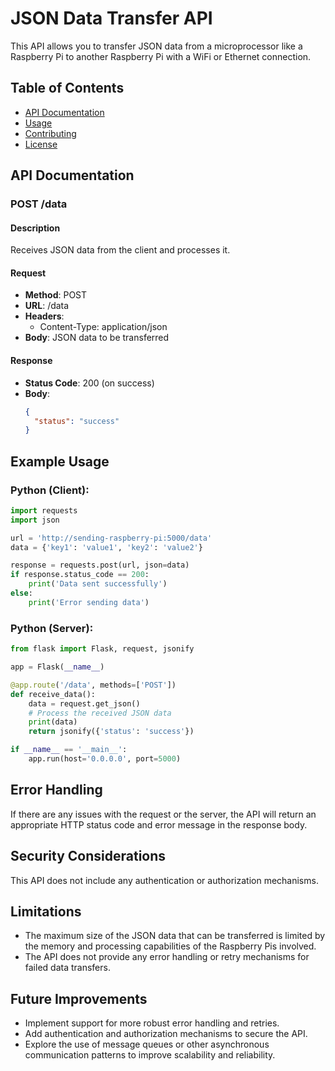 # JSON Data Transfer API

This API allows you to transfer JSON data from a microprocessor like a Raspberry Pi to another Raspberry Pi with a WiFi or Ethernet connection.

## Table of Contents
- [API Documentation](#api-documentation)
- [Usage](#usage)
- [Contributing](#contributing)
- [License](#license)

## API Documentation

### POST /data

#### Description
Receives JSON data from the client and processes it.

#### Request
- **Method**: POST
- **URL**: /data
- **Headers**:
  - Content-Type: application/json
- **Body**: JSON data to be transferred

#### Response
- **Status Code**: 200 (on success)
- **Body**:
  ```json
  {
    "status": "success"
  }


## Example Usage

### Python (Client):
```python
import requests
import json

url = 'http://sending-raspberry-pi:5000/data'
data = {'key1': 'value1', 'key2': 'value2'}

response = requests.post(url, json=data)
if response.status_code == 200:
    print('Data sent successfully')
else:
    print('Error sending data')
```

### Python (Server):
```python
from flask import Flask, request, jsonify

app = Flask(__name__)

@app.route('/data', methods=['POST'])
def receive_data():
    data = request.get_json()
    # Process the received JSON data
    print(data)
    return jsonify({'status': 'success'})

if __name__ == '__main__':
    app.run(host='0.0.0.0', port=5000)

```

## Error Handling

If there are any issues with the request or the server, the API will return an appropriate HTTP status code and error message in the response body.

## Security Considerations

This API does not include any authentication or authorization mechanisms.

## Limitations

- The maximum size of the JSON data that can be transferred is limited by the memory and processing capabilities of the Raspberry Pis involved.
- The API does not provide any error handling or retry mechanisms for failed data transfers.

## Future Improvements

- Implement support for more robust error handling and retries.
- Add authentication and authorization mechanisms to secure the API.
- Explore the use of message queues or other asynchronous communication patterns to improve scalability and reliability.


